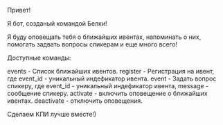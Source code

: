 Привет!

Я бот, созданый командой Белки!

Я буду оповещать тебя о ближайших ивентах, напоминать о них, помогать задвать вопросы спикерам и еще много всего!

Доступные команды:

events - Список ближайших ивентов.
register - Регистрация на ивент, где event_id - уникальный индефикатор ивента.
event - Задать вопрос спикеру, где event_id - уникальный индефикатор ивента, message - сообщение спикеру.
activate - включить оповещение о ближайших ивентах.
deactivate - отключить оповещения.

Сделаем КПИ лучше вместе!)